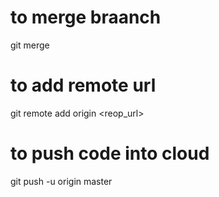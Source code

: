# to merge braanch
git merge <nayabranch>

# to add remote url
git remote add origin <reop_url>

# to push code into cloud
git push -u origin master

